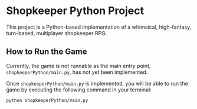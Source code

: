 # Shopkeeper Python Project

This project is a Python-based implementation of a whimsical, high-fantasy, turn-based, multiplayer shopkeeper RPG.

## How to Run the Game

Currently, the game is not runnable as the main entry point, `shopkeeperPython/main.py`, has not yet been implemented.

Once `shopkeeperPython/main.py` is implemented, you will be able to run the game by executing the following command in your terminal:

```bash
python shopkeeperPython/main.py
```
